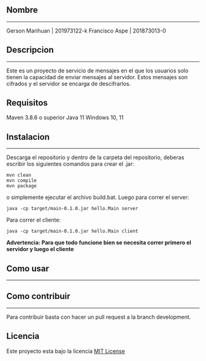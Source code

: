 ## Nombre
---
Gerson Marihuan | 201973122-k
Francisco Aspe  | 201873013-0 

## Descripcion
--- 

Este es un proyecto de servicio de mensajes en el que los usuarios solo tienen la capacidad de enviar mensajes al servidor. Estos mensajes son cifrados y el servidor se encarga de descifrarlos.


## Requisitos

Maven 3.8.6 o superior 
Java 11
Windows 10, 11

## Instalacion
---

Descarga el repositorio y dentro de la carpeta del repositorio, deberas escribir los siguientes comandos para crear el .jar:

```
mvn clean
mvn compile
mvn package
```

o simplemente ejecutar el archivo build.bat.
Luego para correr el server:

```
java -cp target/main-0.1.0.jar hello.Main server
```
Para correr el cliente:

```
java -cp target/main-0.1.0.jar hello.Main client
```

**Advertencia: Para que todo funcione bien se necesita correr primero el servidor y luego el cliente**


## Como usar
---



## Como contribuir
---

Para contribuir basta con hacer un pull request a la branch development.


## Licencia

Este proyecto esta bajo la licencia [MIT License](https://github.com/Grupo-16/Tarea-1/blob/main/LICENSE)
